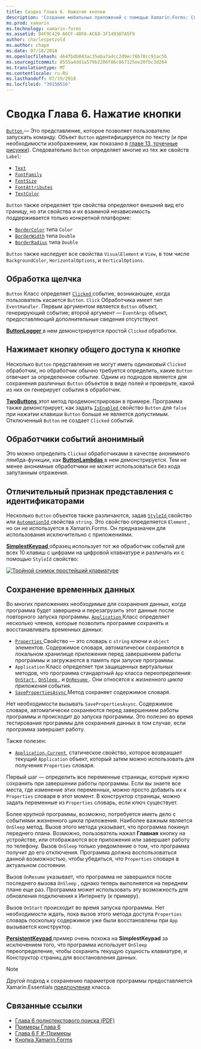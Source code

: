 ```yaml
---
title: Сводка Глава 6. Нажатие кнопки
description: 'Создание мобильных приложений с помощью Xamarin.Forms: Сводка Глава 6. Нажатие кнопки'
ms.prod: xamarin
ms.technology: xamarin-forms
ms.assetid: D4F9C429-A6CF-40FA-AC68-3F149307A5F9
author: charlespetzold
ms.author: chape
ms.date: 07/18/2018
ms.openlocfilehash: 464fbdb043ac35eba7a4cc2d9ec76b78cc91ac5b
ms.sourcegitcommit: 8555a4dd1a579b2206f86c867125ee20fbc3d264
ms.translationtype: MT
ms.contentlocale: ru-RU
ms.lasthandoff: 07/19/2018
ms.locfileid: "39156516"
---
```

# <a name="summary-of-chapter-6-button-clicks"></a>Сводка Глава 6. Нажатие кнопки

[ `Button` ](xref:Xamarin.Forms.Button) — Это представление, которое позволяет пользователю запускать команду. Объект `Button` идентифицируется по тексту (и при необходимости изображением, как показано в [главе 13, точечные рисунки](chapter13.md)). Следовательно `Button` определяет многие из тех же свойств `Label`:

- [`Text`](xref:Xamarin.Forms.Button.Text)
- [`FontFamily`](xref:Xamarin.Forms.Button.FontFamily)
- [`FontSize`](xref:Xamarin.Forms.Button.FontSize)
- [`FontAttributes`](xref:Xamarin.Forms.Button.FontAttributes)
- [`TextColor`](xref:Xamarin.Forms.Button.TextColor)

`Button` также определяет три свойства определяют внешний вид его границу, но эти свойства и их взаимной независимость поддерживается только конкретной платформе:

- [`BorderColor`](xref:Xamarin.Forms.Button.BorderColor) типа `Color`
- [`BorderWidth`](xref:Xamarin.Forms.Button.BorderWidth) типа `Double`
- [`BorderRadius`](xref:Xamarin.Forms.Button.BorderRadius) типа `Double`

`Button` также наследует все свойства `VisualElement` и `View`, в том числе `BackgroundColor`, `HorizontalOptions`, и `VerticalOptions`.

## <a name="processing-the-click"></a>Обработка щелчка

`Button` Класс определяет [ `Clicked` ](xref:Xamarin.Forms.Button.Clicked) событие, возникающее, когда пользователь касается `Button`. `Click` Обработчика имеет тип `EventHandler`. Первым аргументом является `Button` объект, генерирующий событие; второй аргумент — `EventArgs` объект, предоставляющий дополнительные сведения отсутствуют.

[ **ButtonLogger** ](https://github.com/xamarin/xamarin-forms-book-samples/tree/master/Chapter06/ButtonLogger) в нем демонстрируется простой `Clicked` обработки.

## <a name="sharing-button-clicks"></a>Нажимает кнопку общего доступа к кнопке

Несколько `Button` представления не могут иметь одинаковый `Clicked` обработчик, но обработчик обычно требуется определить, какие `Button` отвечает за определенное событие. Одним из подходов является для сохранения различных `Button` объектов в виде полей и проверьте, какой из них он генерирует события в обработчик.

[ **TwoButtons** ](https://github.com/xamarin/xamarin-forms-book-samples/tree/master/Chapter06/TwoButtons) этот метод продемонстрирован в примере. Программа также демонстрирует, как задать [ `IsEnabled` ](xref:Xamarin.Forms.VisualElement.IsEnabled) свойство `Button` для `false` при нажатии клавиши `Button` больше не является допустимым. Отключенный `Button` не создает `Clicked` событий.

## <a name="anonymous-event-handlers"></a>Обработчики событий анонимный

Это можно определить `Clicked` обработчиками в качестве анонимного лямбда-функции, как [ **ButtonLambdas** ](https://github.com/xamarin/xamarin-forms-book-samples/tree/master/Chapter06/ButtonLambdas) в нем демонстрируется. Тем не менее анонимные обработчики не может использоваться без кода запутанным отражения.

## <a name="distinguishing-views-with-ids"></a>Отличительный признак представления с идентификаторами

Несколько `Button` объектов также различаются, задав [ `StyleId` ](xref:Xamarin.Forms.Element.StyleId) свойство или [ `AutomationId` ](xref:Xamarin.Forms.Element.AutomationId) свойства `string`. Это свойство определяется `Element` , но он не используется в Xamarin.Forms. Он предназначен для использования исключительно с приложениями.

[ **SimplestKeypad** ](https://github.com/xamarin/xamarin-forms-book-samples/tree/master/Chapter06/SimplestKeypad) образец использует тот же обработчик событий для всех 10 клавиш с цифрами на цифровой клавиатуре и различать их с помощью `StyleId` свойство:

[![Тройной снимок простейший клавиатуре](images/ch06fg04-small.png "калькулятор")](images/ch06fg04-large.png#lightbox "калькулятора")

## <a name="saving-transient-data"></a>Сохранение временных данных

Во многих приложениях необходимые для сохранения данных, когда программа будет завершена и перезагрузить этот данные после повторного запуска программы. [ `Application` ](xref:Xamarin.Forms.Application) Класс определяет несколько членов, которые позволить программе сохранять и восстанавливать временных данных:

- [ `Properties` ](xref:Xamarin.Forms.Application.Properties) Свойство — это словарь с `string` ключи и `object` элементов. Содержимое словаря, автоматически сохраняются в локальном хранилище приложения перед завершением работы программы и загружаются в память при запуске программы.
- `Application` Класс определяет три защищенных виртуальных методов, что программа стандартный `App` класса переопределения: [ `OnStart` ](xref:Xamarin.Forms.Application.OnStart), [ `OnSleep` ](xref:Xamarin.Forms.Application.OnSleep), и [ `OnResume` ](xref:Xamarin.Forms.Application.OnResume). Они относятся к *жизненного цикла приложения* события.
- [ `SavePropertiesAsync` ](xref:Xamarin.Forms.Application.SavePropertiesAsync) Метод сохраняет содержимое словаря.

Нет необходимости вызывать `SavePropertiesAsync`. Содержимое словаря, автоматически сохраняются перед завершением работы программы и происходит до запуска программы. Это полезно во время тестирования программы для сохранения данных в том случае, если программа завершает работу.

Также полезен:

- [`Application.Current`](xref:Xamarin.Forms.Application.Current), статическое свойство, которое возвращает текущий `Application` объект, который затем можно использовать для получения `Properties` словаря.

Первый шаг — определить все переменные страницы, которые нужно сохранить при завершении работы программы. Если вы знаете все места, где изменение этих переменных, можно просто добавить их к `Properties` словаря в этот момент. В конструктор страницы, можно задать переменные из `Properties` словарь, если ключ существует.

Более крупной программы, возможно, потребуется иметь дело с событиями жизненного цикла приложения. Наиболее важным является `OnSleep` метод. Вызов этого метода указывает, что программа покинул переднего плана. Возможно, пользователь нажал **Главная** кнопку на устройстве, или отображаются все приложения или завершает работу по телефону. Вызов `OnSleep` только уведомление о том, что программа получит до его отключения. Программа должна воспользоваться данной возможностью, чтобы убедиться, что `Properties` словаря в актуальном состоянии.

Вызов `OnResume` указывает, что программа не завершился после последнего вызова `OnSleep` , однако теперь выполняется на переднем плане еще раз. Программа может использовать эту возможность для обновления подключения к Интернету (к примеру).

Вызов `OnStart` происходит во время запуска программы. Нет необходимости ждать, пока вызов этого метода доступа `Properties` словарь поскольку содержимое уже были восстановлены при `App` вызывается конструктор.

[ **PersistentKeypad** ](https://github.com/xamarin/xamarin-forms-book-samples/tree/master/Chapter06/PersistentKeypad) пример очень похожа на **SimplestKeypad** за исключением того, что программа использует `OnSleep` переопределение, чтобы сохранить текущую сущность клавиатуре, и Конструктор страниц для восстановления данных.

> [!NOTE]
> Другой подход к сохранению параметров программы предоставляется Xamarin.Essentials [предпочтения](~/essentials/preferences.md) класса.

## <a name="related-links"></a>Связанные ссылки

- [Глава 6 полнотекстового поиска (PDF)](https://download.xamarin.com/developer/xamarin-forms-book/XamarinFormsBook-Ch06-Apr2016.pdf)
- [Примеры Глава 6](https://github.com/xamarin/xamarin-forms-book-samples/tree/master/Chapter06)
- [Глава 6 F #-Примеры](https://github.com/xamarin/xamarin-forms-book-samples/tree/master/Chapter06/FS)
- [Кнопка Xamarin.Forms](~/xamarin-forms/user-interface/button.md)
